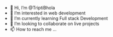 - 👋 Hi, I’m @TriptiBhola
- 👀 I’m interested in web development
- 🌱 I’m currently learning Full stack Development
- 💞️ I’m looking to collaborate on live projects
- 📫 How to reach me ...

<!---
TriptiBhola/TriptiBhola is a ✨ special ✨ repository because its `README.md` (this file) appears on your GitHub profile.
You can click the Preview link to take a look at your changes.
--->
